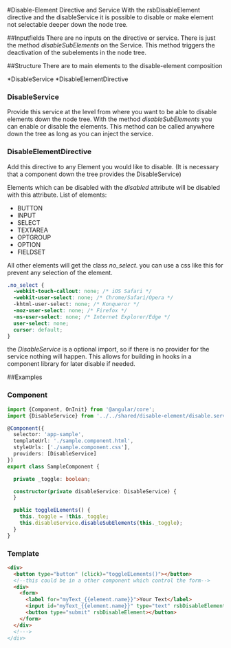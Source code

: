 #Disable-Element Directive and Service
With the rsbDisableElement directive and the disableService it is possible to disable or make element not selectable deeper down the node tree.

##Inputfields
There are no inputs on the directive or service. 
There is just the method _disableSubElements_ on the Service. This method triggers the deactivation of the subelements in the node tree. 


##Structure
There are to main elements to the disable-element composition

*DisableService 
*DisableElementDirective 
 
### DisableService
Provide this service at the level from where you want to be able to disable elements down the node tree.
With the method _disableSubElements_ you can enable or disable the elements. This method can be called anywhere down the tree as long as you can inject the service. 

### DisableElementDirective
Add this directive to any Element you would like to disable. (It is necessary that a component down the tree provides the DisableService)

Elements which can be disabled with the _disabled_ attribute will be disabled with this attribute.
List of elements:
* BUTTON
* INPUT
* SELECT
* TEXTAREA
* OPTGROUP
* OPTION
* FIELDSET

All other elements will get the class _no_select_.
you can use a css like this for prevent any selection of the element.
```css
.no_select {
  -webkit-touch-callout: none; /* iOS Safari */
  -webkit-user-select: none; /* Chrome/Safari/Opera */
  -khtml-user-select: none; /* Konqueror */
  -moz-user-select: none; /* Firefox */
  -ms-user-select: none; /* Internet Explorer/Edge */
  user-select: none;
  cursor: default;
}
```

the _DisableService_ is a optional import, so if there is no provider for the service nothing will happen. This allows for building in hooks in a component library for later disable if needed.

##Examples

### Component
```typescript
import {Component, OnInit} from '@angular/core';
import {DisableService} from '../../shared/disable-element/disable.service';

@Component({
  selector: 'app-sample',
  templateUrl: './sample.component.html',
  styleUrls: ['./sample.component.css'],
  providers: [DisableService]
})
export class SampleComponent {

  private _toggle: boolean;

  constructor(private disableService: DisableService) {
  }

  public toggleELements() {
    this._toggle = !this._toggle;
    this.disableService.disableSubElements(this._toggle);
  }
}
```

### Template
```html
<div>
  <button type="button" (click)="toggleELements()"></button>
  <!--this could be in a other component which control the form-->
  <div>
    <form>
      <label for="myText_{{element.name}}">Your Text</label>
      <input id="myText_{{element.name}}" type="text" rsbDisableElement>
      <button type="submit" rsbDisableElement></button>
    </form>
  </div>
  <!--->
</div>
```



